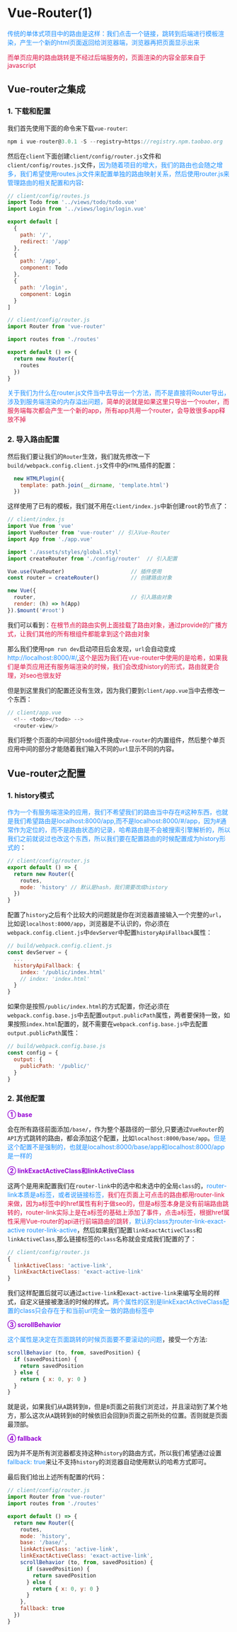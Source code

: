 # Vue-Router(1)

<font color=#1E90FF>传统的单体式项目中的路由是这样：我们点击一个链接，跳转到后端进行模板渲染，产生一个新的html页面返回给浏览器端，浏览器再把页面显示出来</font>

<font color=#DD1144>而单页应用的路由跳转是不经过后端服务的，页面渲染的内容全部来自于javascript</font>

## Vue-router之集成
### 1. 下载和配置
我们首先使用下面的命令来下载`vue-router`:
```javascript
npm i vue-router@3.0.1 -S --registry=https://registry.npm.taobao.org
```
然后在`client`下面创建`client/config/router.js`文件和`client/config/routes.js`文件，<font color=#1E90FF>因为随着项目的增大，我们的路由也会随之增多，我们希望使用routes.js文件来配置单独的路由映射关系，然后使用router.js来管理路由的相关配置和内容</font>:

```javascript
// client/config/routes.js
import Todo from '../views/todo/todo.vue'
import Login from '../views/login/login.vue'

export default [
  {
    path: '/',
    redirect: '/app'
  },
  {
    path: '/app',
    component: Todo
  },
  {
    path: '/login',
    component: Login
  }
]
```
```javascript
// client/config/router.js
import Router from 'vue-router'

import routes from './routes'

export default () => {
  return new Router({
    routes
  })
}
```
<font color=#1E90FF>关于我们为什么在router.js文件当中去导出一个方法，而不是直接将Router导出，涉及到服务端渲染的内存溢出问题，<font color=#DD1144>简单的说就是如果这里只导出一个router，而服务端每次都会产生一个新的app，所有app共用一个router，会导致很多app释放不掉</font></font>

### 2. 导入路由配置
然后我们要让我们的`Router`生效，我们就先修改一下`build/webpack.config.client.js`文件中的`HTML`插件的配置：
```javascript
  new HTMLPlugin({
    template: path.join(__dirname, 'template.html')
  })
```
这样使用了已有的模板，我们就不用在`client/index.js`中新创建`root`的节点了：
```javascript
// client/index.js
import Vue from 'vue'
import VueRouter from 'vue-router' // 引入Vue-Router
import App from './app.vue'

import './assets/styles/global.styl'
import createRouter from './config/router'  // 引入配置

Vue.use(VueRouter)                     // 插件使用
const router = createRouter()          // 创建路由对象

new Vue({
  router,                              // 引入路由对象
  render: (h) => h(App)
}).$mount('#root')
```
我们可以看到：<font color=#DD1144>在根节点的路由实例上面挂载了路由对象，通过provide的广播方式，让我们其他的所有根组件都能拿到这个路由对象</font>

那么我们使用`npm run dev`启动项目后会发现，`url`会自动变成<font color=#1E90FF>http://localhost:8000/#/</font>,<font color=#DD1144>这个是因为我们在vue-router中使用的是哈希，如果我们是单页应用还有服务端渲染的时候，我们会改成history的形式，路由就更合理，对seo也很友好</font>

但是到这里我们的配置还没有生效，因为我们要到`client/app.vue`当中去修改一个东西：
```javascript
// client/app.vue
  <!-- <todo></todo> -->
  <router-view/>
```
我们将整个页面的中间部分`todo`组件换成`Vue-router`的内置组件，然后整个单页应用中间的部分才能随着我们输入不同的`url`显示不同的内容。

## Vue-router之配置
### 1. history模式
<font color=#1E90FF>作为一个有服务端渲染的应用，我们不希望我们的路由当中存在#这种东西，也就是我们希望路由是localhost:8000/app,而不是localhost:8000/#/app，因为#通常作为定位的，而不是路由状态的记录，哈希路由是不会被搜索引擎解析的，所以我们之前就说过也改这个东西，所以我们要在配置路由的时候配置成为history形式的</font>：

```javascript
// client/config/router.js
export default () => {
  return new Router({
    routes,
    mode: 'history' // 默认是hash，我们需要改成history
  })
}
```

配置了`history`之后有个比较大的问题就是你在浏览器直接输入一个完整的`url`，比如说`localhost:8000/app`，浏览器是不认识的，你必须在`webpack.config.client.js`中`devServer`中配置`historyApiFallback`属性：
```javascript
// build/webpack.config.client.js
const devServer = {
  ...
  historyApiFallback: {
    index: '/public/index.html'
    // index: 'index.html'
  }
}
```
如果你是按照`/public/index.html`的方式配置，你还必须在`webpack.config.base.js`中去配置`output.publicPath`属性，两者要保持一致，如果按照`index.html`配置的，就不需要在`webpack.config.base.js`中去配置`output.publicPath`属性：
```javascript
// build/webpack.config.base.js
const config = {
  output: {
    publicPath: '/public/'
  }
}
```

### 2. 其他配置
<font color=#9400D3>**① base**</font>

会在所有路径前面添加`/base/`，作为整个基路径的一部分,只要通过`VueRouter`的`API`方式跳转的路由，都会添加这个配置，比如`localhost:8000/base/app`。<font color=#1E90FF>但是这个配置不是强制的，也就是localhost:8000/base/app和localhost:8000/app是一样的</font>

<font color=#9400D3>**② linkExactActiveClass和linkActiveClass**</font>

这两个是用来配置我们在`router-link`中的选中和未选中的全局`class`的，<font color=#1E90FF>router-link本质是a标签，或者说链接标签，<font color=#DD1144>我们在页面上可点击的路由都用router-link来做，因为a标签中的href属性有利于做seo的，但是a标签本身是没有前端路由跳转的，router-link实际上是在a标签的基础上添加了事件，点击a标签，根据href属性采用Vue-router的api进行前端路由的跳转</font>，默认的class为router-link-exact-active router-link-active</font>，然后如果我们配置`linkExactActiveClass`和`linkActiveClass`,那么链接标签的`class`名称就会变成我们配置的了：
```javascript
// client/config/router.js
{
  linkActiveClass: 'active-link',
  linkExactActiveClass: 'exact-active-link'
}
```
我们这样配置后就可以通过`active-link`和`exact-active-link`来编写全局的样式，自定义链接被激活的时候的样式。<font color=#1E90FF>两个属性的区别是linkExactActiveClass配置的class只会存在于和当前url完全一致的路由标签中</font>

<font color=#9400D3>**③ scrollBehavior**</font>

<font color=#1E90FF>这个属性是决定在页面跳转的时候页面要不要滚动的问题</font>，接受一个方法:

```javascript
scrollBehavior (to, from, savedPosition) {
  if (savedPosition) {
    return savedPosition
  } else {
    return { x: 0, y: 0 }
  }
}
```
就是说，如果我们从`A`跳转到`B`，但是`B`页面之前我们浏览过，并且滚动到了某个地方，那么这次从`A`跳转到`B`的时候依旧会回到`B`页面之前所处的位置。否则就是页面最顶部。

<font color=#9400D3>**④ fallback**</font>

因为并不是所有浏览器都支持这种`history`的路由方式，所以我们希望通过设置<font color=#1E90FF>fallback: true</font>来让不支持`history`的浏览器自动使用默认的哈希方式即可。

最后我们给出上述所有配置的代码：
```javascript
// client/config/router.js
import Router from 'vue-router'
import routes from './routes'

export default () => {
  return new Router({
    routes,
    mode: 'history',
    base: '/base/',
    linkActiveClass: 'active-link',
    linkExactActiveClass: 'exact-active-link',
    scrollBehavior (to, from, savedPosition) {
      if (savedPosition) {
        return savedPosition
      } else {
        return { x: 0, y: 0 }
      }
    },
    fallback: true
  })
}
```